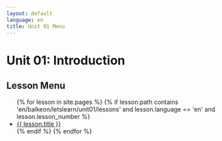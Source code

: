 ```yaml
---
layout: default
language: en
title: Unit 01 Menu
---
```


# Unit 01: Introduction
## Lesson Menu

<ul>
  {% for lesson in site.pages %}
    {% if lesson.path contains 'en/balkeon/letslearn/unit01/lessons' and lesson.language == 'en' and lesson.lesson_number %}
      <li><a href="{{ lesson.url }}">{{ lesson.title }}</a></li>
    {% endif %}
  {% endfor %}
</ul>
